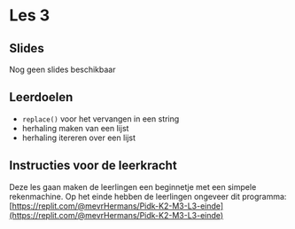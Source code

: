 # Les 3

## Slides

Nog geen slides beschikbaar

## Leerdoelen

* `replace()` voor het vervangen in een string
* herhaling maken van een lijst
* herhaling itereren over een lijst

## Instructies voor de leerkracht

Deze les gaan maken de leerlingen een beginnetje met een simpele rekenmachine. Op het einde hebben de leerlingen ongeveer dit programma: [https://replit.com/@mevrHermans/Pidk-K2-M3-L3-einde](https://replit.com/@mevrHermans/Pidk-K2-M3-L3-einde)

